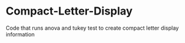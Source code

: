 # Compact-Letter-Display
Code that runs anova and tukey test to create compact letter display information
